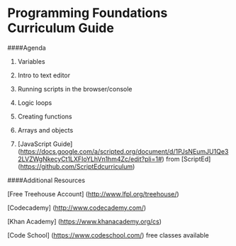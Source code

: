 Programming Foundations Curriculum Guide
=======================
####Agenda 

1. Variables

2. Intro to text editor

3. Running scripts in the browser/console

4. Logic loops

5. Creating functions

6. Arrays and objects

7. [JavaScript Guide] (https://docs.google.com/a/scripted.org/document/d/1PJsNEumJU1Qe32LVZWgNkecyCt1LXFIoYLhVn1hm4Zc/edit?pli=1#) from [ScriptEd] (https://github.com/ScriptEdcurriculum)



####Additional Resources 

[Free Treehouse Account] (http://www.lfpl.org/treehouse/)

[Codecademy] (http://www.codecademy.com/)

[Khan Academy] (https://www.khanacademy.org/cs)

[Code School] (https://www.codeschool.com/) free classes available 






